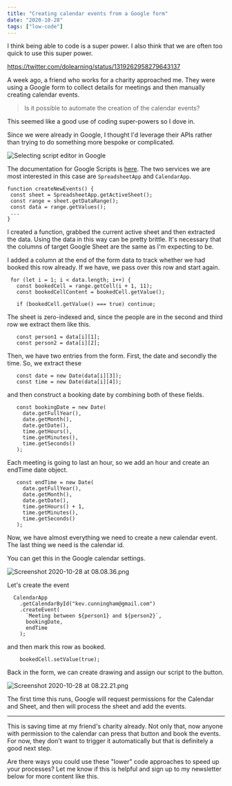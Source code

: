 ```yaml
---
title: "Creating calendar events from a Google form"
date: "2020-10-28"
tags: ["low-code"]
---
```


I think being able to code is a super power. I also think that we are often too quick to use this super power.

https://twitter.com/dolearning/status/1319262958279643137

  
A week ago, a friend who works for a charity approached me. They were using a Google form to collect details for meetings and then manually creating calendar events.

> Is it possible to automate the creation of the calendar events?

This seemed like a good use of coding super-powers so I dove in.

Since we were already in Google, I thought I'd leverage their APIs rather than trying to do something more bespoke or complicated.

![Selecting script editor in Google](/images/oabVol0qz.png)

The documentation for Google Scripts is [here](https://developers.google.com/apps-script/reference/spreadsheet/spreadsheet-app). The two services we are most interested in this case are `SpreadsheetApp` and `CalendarApp`.

```
function createNewEvents() {
 const sheet = SpreadsheetApp.getActiveSheet();
 const range = sheet.getDataRange();
 const data = range.getValues();
 ...
}
```

I created a function, grabbed the current active sheet and then extracted the data. Using the data in this way can be pretty brittle. It's necessary that the columns of target Google Sheet are the same as I'm expecting to be.

I added a column at the end of the form data to track whether we had booked this row already. If we have, we pass over this row and start again.

```
 for (let i = 1; i < data.length; i++) {
   const bookedCell = range.getCell(i + 1, 11);
   const bookedCellContent = bookedCell.getValue();

   if (bookedCell.getValue() === true) continue;
```

The sheet is zero-indexed and, since the people are in the second and third row we extract them like this.

```
   const person1 = data[i][1];
   const person2 = data[i][2];
```

Then, we have two entries from the form. First, the date and secondly the time. So, we extract these

```
   const date = new Date(data[i][3]);
   const time = new Date(data[i][4]);
```

and then construct a booking date by combining both of these fields.

```
   const bookingDate = new Date(
     date.getFullYear(),
     date.getMonth(),
     date.getDate(),
     time.getHours(),
     time.getMinutes(),
     time.getSeconds()
   );
```

Each meeting is going to last an hour, so we add an hour and create an endTime date object.

```
   const endTime = new Date(
     date.getFullYear(),
     date.getMonth(),
     date.getDate(),
     time.getHours() + 1,
     time.getMinutes(),
     time.getSeconds()
   );
```

Now, we have almost everything we need to create a new calendar event. The last thing we need is the calendar id.

You can get this in the Google calendar settings.

![Screenshot 2020-10-28 at 08.08.36.png](/images/bZoUHHUFH.png)

Let's create the event

```
  CalendarApp
    .getCalendarById("kev.cunningham@gmail.com")
    .createEvent(
      `Meeting between ${person1} and ${person2}`,
      bookingDate,
      endTime
    );
```

and then mark this row as booked.

```
    bookedCell.setValue(true);
```

Back in the form, we can create drawing and assign our script to the button.

![Screenshot 2020-10-28 at 08.22.21.png](/images/2J37pAkVA.png)

The first time this runs, Google will request permissions for the Calendar and Sheet, and then will process the sheet and add the events.

* * *

This is saving time at my friend's charity already. Not only that, now anyone with permission to the calendar can press that button and book the events. For now, they don't want to trigger it automatically but that is definitely a good next step.

Are there ways you could use these "lower" code approaches to speed up your processes? Let me know if this is helpful and sign up to my newsletter below for more content like this.
